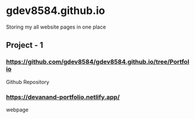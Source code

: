 # gdev8584.github.io
Storing my all website pages in one place

## Project - 1
### https://github.com/gdev8584/gdev8584.github.io/tree/Portfolio
Github Repository
### https://devanand-portfolio.netlify.app/
webpage
